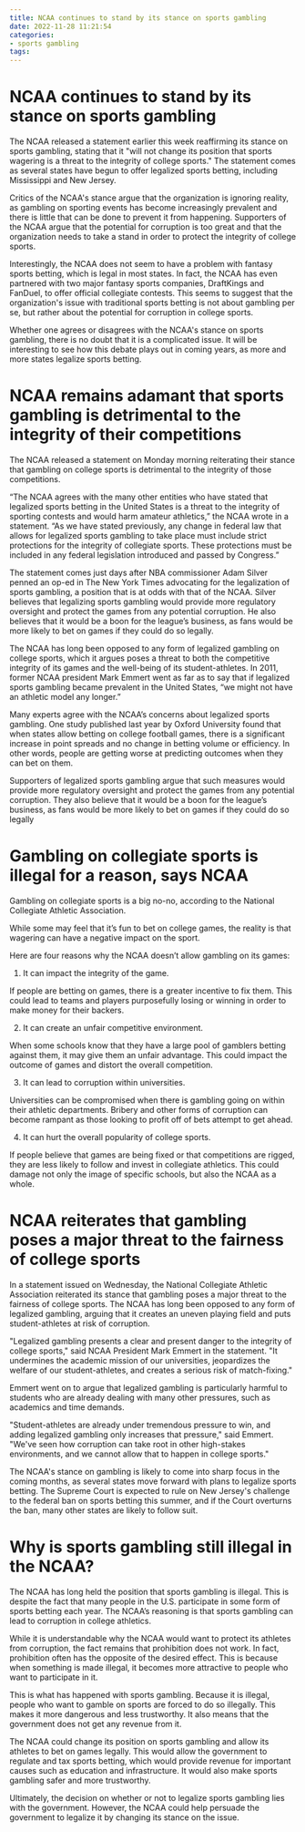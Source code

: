 ```yaml
---
title: NCAA continues to stand by its stance on sports gambling
date: 2022-11-28 11:21:54
categories:
- sports gambling
tags:
---
```



#  NCAA continues to stand by its stance on sports gambling

The NCAA released a statement earlier this week reaffirming its stance on sports gambling, stating that it "will not change its position that sports wagering is a threat to the integrity of college sports." The statement comes as several states have begun to offer legalized sports betting, including Mississippi and New Jersey.

Critics of the NCAA's stance argue that the organization is ignoring reality, as gambling on sporting events has become increasingly prevalent and there is little that can be done to prevent it from happening. Supporters of the NCAA argue that the potential for corruption is too great and that the organization needs to take a stand in order to protect the integrity of college sports.

Interestingly, the NCAA does not seem to have a problem with fantasy sports betting, which is legal in most states. In fact, the NCAA has even partnered with two major fantasy sports companies, DraftKings and FanDuel, to offer official collegiate contests. This seems to suggest that the organization's issue with traditional sports betting is not about gambling per se, but rather about the potential for corruption in college sports.

Whether one agrees or disagrees with the NCAA's stance on sports gambling, there is no doubt that it is a complicated issue. It will be interesting to see how this debate plays out in coming years, as more and more states legalize sports betting.

#  NCAA remains adamant that sports gambling is detrimental to the integrity of their competitions

The NCAA released a statement on Monday morning reiterating their stance that gambling on college sports is detrimental to the integrity of those competitions.

“The NCAA agrees with the many other entities who have stated that legalized sports betting in the United States is a threat to the integrity of sporting contests and would harm amateur athletics,” the NCAA wrote in a statement. “As we have stated previously, any change in federal law that allows for legalized sports gambling to take place must include strict protections for the integrity of collegiate sports. These protections must be included in any federal legislation introduced and passed by Congress.”

The statement comes just days after NBA commissioner Adam Silver penned an op-ed in The New York Times advocating for the legalization of sports gambling, a position that is at odds with that of the NCAA. Silver believes that legalizing sports gambling would provide more regulatory oversight and protect the games from any potential corruption. He also believes that it would be a boon for the league’s business, as fans would be more likely to bet on games if they could do so legally.

The NCAA has long been opposed to any form of legalized gambling on college sports, which it argues poses a threat to both the competitive integrity of its games and the well-being of its student-athletes. In 2011, former NCAA president Mark Emmert went as far as to say that if legalized sports gambling became prevalent in the United States, “we might not have an athletic model any longer.”

Many experts agree with the NCAA’s concerns about legalized sports gambling. One study published last year by Oxford University found that when states allow betting on college football games, there is a significant increase in point spreads and no change in betting volume or efficiency. In other words, people are getting worse at predicting outcomes when they can bet on them.

Supporters of legalized sports gambling argue that such measures would provide more regulatory oversight and protect the games from any potential corruption. They also believe that it would be a boon for the league’s business, as fans would be more likely to bet on games if they could do so legally

#  Gambling on collegiate sports is illegal for a reason, says NCAA

Gambling on collegiate sports is a big no-no, according to the National Collegiate Athletic Association.

While some may feel that it’s fun to bet on college games, the reality is that wagering can have a negative impact on the sport.

Here are four reasons why the NCAA doesn’t allow gambling on its games:

1. It can impact the integrity of the game.

If people are betting on games, there is a greater incentive to fix them. This could lead to teams and players purposefully losing or winning in order to make money for their backers.

2. It can create an unfair competitive environment.

When some schools know that they have a large pool of gamblers betting against them, it may give them an unfair advantage. This could impact the outcome of games and distort the overall competition.

3. It can lead to corruption within universities.

Universities can be compromised when there is gambling going on within their athletic departments. Bribery and other forms of corruption can become rampant as those looking to profit off of bets attempt to get ahead.

4. It can hurt the overall popularity of college sports.

If people believe that games are being fixed or that competitions are rigged, they are less likely to follow and invest in collegiate athletics. This could damage not only the image of specific schools, but also the NCAA as a whole.

#  NCAA reiterates that gambling poses a major threat to the fairness of college sports

In a statement issued on Wednesday, the National Collegiate Athletic Association reiterated its stance that gambling poses a major threat to the fairness of college sports. The NCAA has long been opposed to any form of legalized gambling, arguing that it creates an uneven playing field and puts student-athletes at risk of corruption.

"Legalized gambling presents a clear and present danger to the integrity of college sports," said NCAA President Mark Emmert in the statement. "It undermines the academic mission of our universities, jeopardizes the welfare of our student-athletes, and creates a serious risk of match-fixing."

Emmert went on to argue that legalized gambling is particularly harmful to students who are already dealing with many other pressures, such as academics and time demands.

"Student-athletes are already under tremendous pressure to win, and adding legalized gambling only increases that pressure," said Emmert. "We've seen how corruption can take root in other high-stakes environments, and we cannot allow that to happen in college sports."

The NCAA's stance on gambling is likely to come into sharp focus in the coming months, as several states move forward with plans to legalize sports betting. The Supreme Court is expected to rule on New Jersey's challenge to the federal ban on sports betting this summer, and if the Court overturns the ban, many other states are likely to follow suit.

#  Why is sports gambling still illegal in the NCAA?

The NCAA has long held the position that sports gambling is illegal. This is despite the fact that many people in the U.S. participate in some form of sports betting each year. The NCAA’s reasoning is that sports gambling can lead to corruption in college athletics.

While it is understandable why the NCAA would want to protect its athletes from corruption, the fact remains that prohibition does not work. In fact, prohibition often has the opposite of the desired effect. This is because when something is made illegal, it becomes more attractive to people who want to participate in it.

This is what has happened with sports gambling. Because it is illegal, people who want to gamble on sports are forced to do so illegally. This makes it more dangerous and less trustworthy. It also means that the government does not get any revenue from it.

The NCAA could change its position on sports gambling and allow its athletes to bet on games legally. This would allow the government to regulate and tax sports betting, which would provide revenue for important causes such as education and infrastructure. It would also make sports gambling safer and more trustworthy.

Ultimately, the decision on whether or not to legalize sports gambling lies with the government. However, the NCAA could help persuade the government to legalize it by changing its stance on the issue.